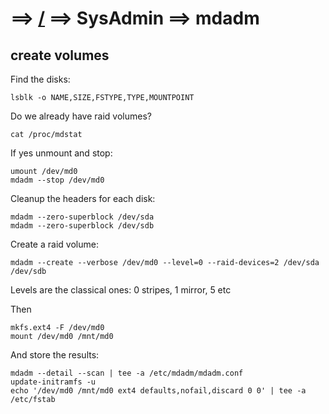 
# ==> [/](Blog) ==> SysAdmin ==> mdadm

## create volumes

Find the disks:
```
lsblk -o NAME,SIZE,FSTYPE,TYPE,MOUNTPOINT
```

Do we already have raid volumes?
```
cat /proc/mdstat
```

If yes unmount and stop:
```
umount /dev/md0
mdadm --stop /dev/md0
```

Cleanup the headers for each disk:

```
mdadm --zero-superblock /dev/sda
mdadm --zero-superblock /dev/sdb
```

Create a raid volume:
```
mdadm --create --verbose /dev/md0 --level=0 --raid-devices=2 /dev/sda /dev/sdb
```
Levels are the classical ones: 0 stripes, 1 mirror, 5 etc

Then
```
mkfs.ext4 -F /dev/md0
mount /dev/md0 /mnt/md0
```

And store the results:
```
mdadm --detail --scan | tee -a /etc/mdadm/mdadm.conf
update-initramfs -u
echo '/dev/md0 /mnt/md0 ext4 defaults,nofail,discard 0 0' | tee -a /etc/fstab
```

